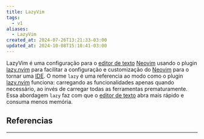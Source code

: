 ```yaml
---
title: LazyVim
tags:
  - v1
aliases:
  - LazyVim
created_at: 2024-07-26T13:21:33-03:00
updated_at: 2024-10-08T15:10:41-03:00
---
```


LazyVim é uma configuração para o [editor de texto](../../../../../atomos/2024/07/08/Editor_de_texto.md) [Neovim](../../../../entrada/2024/07/08/Neovim.md) usando o plugin [lazy.nvim](../../../../rascunhos/2024/07/08/lazy_nvim.md) para facilitar a configuração e customização do [Neovim](../../../../entrada/2024/07/08/Neovim.md) para o tornar uma [IDE](../../../../../atomos/2024/07/08/Integrated_Development_Environment.md). O nome `lazy` é uma referencia ao modo como o plugin [lazy.nvim](../../../../rascunhos/2024/07/08/lazy_nvim.md) funciona: carregando as funcionalidades apenas quando necessário, ao invés de carregar todas as ferramentas prematuramente. Essa abordagem `lazy` faz com que o [editor de texto](../../../../../atomos/2024/07/08/Editor_de_texto.md) abra mais rápido e consuma menos memória.

## Referencias
---
[^1]: [Site oficial](https://www.lazyvim.org/)
